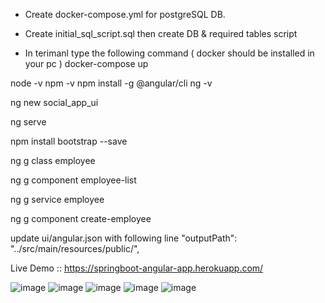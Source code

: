 * Create docker-compose.yml for postgreSQL DB.
* Create initial_sql_script.sql then create DB & required tables script

* In terimanl type the following command ( docker should be installed in your pc )
  docker-compose up

node -v
npm -v
npm install -g @angular/cli
ng -v

ng new social_app_ui

ng serve

npm install bootstrap --save

ng g class employee

ng g component employee-list

ng g service employee

ng g component create-employee


update ui/angular.json with  following line
"outputPath": "../src/main/resources/public/",


Live Demo ::
https://springboot-angular-app.herokuapp.com/


![image](https://user-images.githubusercontent.com/24984593/147384285-0a86e0de-647c-45c3-9d28-97313c2208ea.png)
![image](https://user-images.githubusercontent.com/24984593/147384290-6da175c3-3bb4-4415-827e-d29c63d1def1.png)
![image](https://user-images.githubusercontent.com/24984593/147384300-510082a1-2e7a-42a9-8ca3-cdf41adc01a5.png)
![image](https://user-images.githubusercontent.com/24984593/147384303-18ae824f-a31d-4a30-adbd-7e524146aa0f.png)
![image](https://user-images.githubusercontent.com/24984593/147384310-8fc8de1e-77a1-4165-8a80-d30cf174a965.png)

